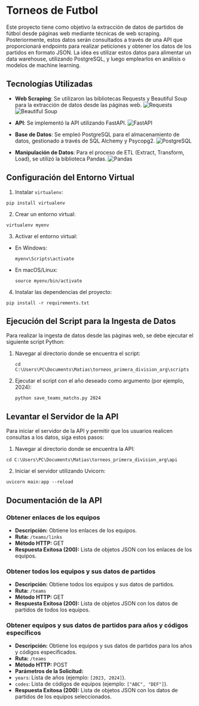 # Torneos de Futbol

Este proyecto tiene como objetivo la extracción de datos de partidos de fútbol desde páginas web mediante técnicas de web scraping. Posteriormente, estos datos serán consultados a través de una API que proporcionará endpoints para realizar peticiones y obtener los datos de los partidos en formato JSON. La idea es utilizar estos datos para alimentar un data warehouse, utilizando PostgreSQL, y luego emplearlos en análisis o modelos de machine learning.

## Tecnologías Utilizadas

- **Web Scraping**: Se utilizaron las bibliotecas Requests y Beautiful Soup para la extracción de datos desde las páginas web.
  ![Requests](https://upload.wikimedia.org/wikipedia/commons/thumb/c/c3/Python-logo-notext.svg/300px-Python-logo-notext.svg.png)
  ![Beautiful Soup](https://www.crummy.com/software/BeautifulSoup/bs4/doc/_images/6.1.jpg)

- **API**: Se implementó la API utilizando FastAPI.
  ![FastAPI](https://fastapi.tiangolo.com/img/logo-margin/logo-teal.png)

- **Base de Datos**: Se empleó PostgreSQL para el almacenamiento de datos, gestionado a través de SQL Alchemy y Psycopg2.
  ![PostgreSQL](https://upload.wikimedia.org/wikipedia/commons/thumb/2/29/Postgresql_elephant.svg/300px-Postgresql_elephant.svg.png)

- **Manipulación de Datos**: Para el proceso de ETL (Extract, Transform, Load), se utilizó la biblioteca Pandas.
  ![Pandas](https://miro.medium.com/max/1024/1*9iu8_mhn6Yzt3G8Pw_rfzA.png)

## Configuración del Entorno Virtual

1. Instalar `virtualenv`:
  ```
  pip install virtualenv
  ```
2. Crear un entorno virtual:
  ```
  virtualenv myenv
  ```
3. Activar el entorno virtual:
- En Windows:
  ```
  myenv\Scripts\activate
  ```
- En macOS/Linux:
  ```
  source myenv/bin/activate
  ```
4. Instalar las dependencias del proyecto:
  ```
  pip install -r requirements.txt
  ```

## Ejecución del Script para la Ingesta de Datos

Para realizar la ingesta de datos desde las páginas web, se debe ejecutar el siguiente script Python:

1. Navegar al directorio donde se encuentra el script:
   ```
   cd C:\Users\PC\Documents\Matias\torneos_primera_division_arg\scripts
   ```

2. Ejecutar el script con el año deseado como argumento (por ejemplo, 2024):
   ```
   python save_teams_matchs.py 2024
   ```

## Levantar el Servidor de la API

Para iniciar el servidor de la API y permitir que los usuarios realicen consultas a los datos, siga estos pasos:

1. Navegar al directorio donde se encuentra la API:
  ```
  cd C:\Users\PC\Documents\Matias\torneos_primera_division_arg\api
  ```
2. Iniciar el servidor utilizando Uvicorn:
  ```
  uvicorn main:app --reload
  ```


## Documentación de la API

### Obtener enlaces de los equipos
- **Descripción:** Obtiene los enlaces de los equipos.
- **Ruta:** `/teams/links`
- **Método HTTP:** GET
- **Respuesta Exitosa (200):** Lista de objetos JSON con los enlaces de los equipos.

### Obtener todos los equipos y sus datos de partidos
- **Descripción:** Obtiene todos los equipos y sus datos de partidos.
- **Ruta:** `/teams`
- **Método HTTP:** GET
- **Respuesta Exitosa (200):** Lista de objetos JSON con los datos de partidos de todos los equipos.

### Obtener equipos y sus datos de partidos para años y códigos específicos
- **Descripción:** Obtiene los equipos y sus datos de partidos para los años y códigos especificados.
- **Ruta:** `/teams`
- **Método HTTP:** POST
- **Parámetros de la Solicitud:**
- `years`: Lista de años (ejemplo: `[2023, 2024]`).
- `codes`: Lista de códigos de equipos (ejemplo: `["ABC", "DEF"]`).
- **Respuesta Exitosa (200):** Lista de objetos JSON con los datos de partidos de los equipos seleccionados.
